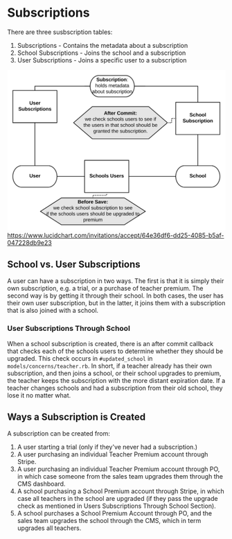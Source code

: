# Subscriptions

There are three susbscription tables:

1. Subscriptions - Contains the metadata about a subscription
2. School Subscriptions - Joins the school and a subscription
3. User Subscriptions - Joins a specific user to a subscription

![](/docs/subscriptions.svg)
https://www.lucidchart.com/invitations/accept/64e36df6-dd25-4085-b5af-047228db9e23


## School vs. User Subscriptions

A user can have a subscription in two ways. The first is that it is simply their own subscription, e.g. a trial, or a purchase of teacher premium. The second way is by getting it through their school. In both cases, the user has their own user subscription, but in the latter, it joins them with a subscription that is also joined with a school.

### User Subscriptions Through School
When a school subscription is created, there is an after commit callback that checks each of the schools users to determine whether they should be upgraded. This check occurs in `#updated_school` in `models/concerns/teacher.rb`. In short, if a teacher already has their own subscription, and then joins a school, or their school upgrades to premium, the teacher keeps the subscription with the more distant expiration date. If a teacher changes schools and had a subscription from their old school, they lose it no matter what.

## Ways a Subscription is Created
A subscription can be created from:
1. A user starting a trial (only if they've never had a subscription.)
2. A user purchasing an individual Teacher Premium account through Stripe.
3. A user purchasing an individual Teacher Premium account through PO, in which case someone from the sales team upgrades them through the CMS dashboard.
4. A school purchasing a School Premium account through Stripe, in which case all teachers in the school are upgraded (if they pass the upgrade check as mentioned in Users Subscriptions Through School Section).
5. A school purchases a School Premium Account through PO, and the sales team upgrades the school through the CMS, which in term upgrades all teachers.
